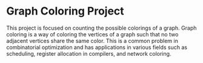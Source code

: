 # Graph Coloring Project

This project is focused on counting the possible colorings of a graph. Graph coloring is a way of coloring the vertices of a graph such that no two adjacent vertices share the same color. This is a common problem in combinatorial optimization and has applications in various fields such as scheduling, register allocation in compilers, and network coloring.

